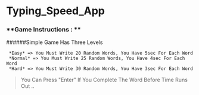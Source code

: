 # **Typing_Speed_App**

### **Game Instructions : **

######Simple Game Has Three Levels
```
 *Easy* => You Must Write 20 Random Words, You Have 5sec For Each Word
 *Normal* => You Must Write 25 Random Words, You Have 4sec For Each Word
 *Hard* => You Must Write 30 Random Words, You Have 3sec For Each Word
```
 > You Can Press "Enter" If You Complete The Word Before Time Runs Out ..
